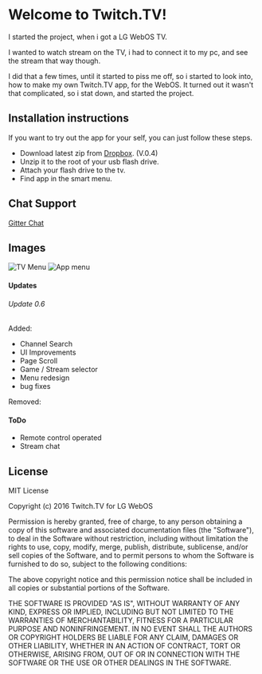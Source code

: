 # Welcome to Twitch.TV!
I started the project, when i got a LG WebOS TV.

I wanted to watch stream on the TV, i had to connect it to my pc, and see the stream that way though.

I did that a few times, until it started to piss me off, so i started to look into, how to make my own Twitch.TV app, for the WebOS. It turned out it wasn't that complicated, so i stat down, and started the project.

## Installation instructions
If you want to try out the app for your self, you can just follow these steps.

* Download latest zip from [Dropbox](https://www.dropbox.com/s/7np16b29jye3lfk/TwitchTV.zip?dl=0). (V.0.4)
* Unzip it to the root of your usb flash drive.
* Attach your flash drive to the tv.
* Find app in the smart menu.

## Chat Support
[Gitter Chat](https://gitter.im/PatrickRorth/Twitch.TV)

## Images
![TV Menu](http://i.imgur.com/y6IabsX.jpg)
![App menu](http://i.imgur.com/osbAh3E.jpg)


#### Updates
###### Update 0.6
Added:
+ Channel Search
+ UI Improvements
 + Page Scroll
 + Game / Stream selector 
 + Menu redesign
 + bug fixes

Removed:

#### ToDo
+ Remote control operated
+ Stream chat

## License  
MIT License

Copyright (c) 2016 Twitch.TV for LG WebOS

Permission is hereby granted, free of charge, to any person obtaining a copy
of this software and associated documentation files (the "Software"), to deal
in the Software without restriction, including without limitation the rights
to use, copy, modify, merge, publish, distribute, sublicense, and/or sell
copies of the Software, and to permit persons to whom the Software is
furnished to do so, subject to the following conditions:

The above copyright notice and this permission notice shall be included in all
copies or substantial portions of the Software.

THE SOFTWARE IS PROVIDED "AS IS", WITHOUT WARRANTY OF ANY KIND, EXPRESS OR
IMPLIED, INCLUDING BUT NOT LIMITED TO THE WARRANTIES OF MERCHANTABILITY,
FITNESS FOR A PARTICULAR PURPOSE AND NONINFRINGEMENT. IN NO EVENT SHALL THE
AUTHORS OR COPYRIGHT HOLDERS BE LIABLE FOR ANY CLAIM, DAMAGES OR OTHER
LIABILITY, WHETHER IN AN ACTION OF CONTRACT, TORT OR OTHERWISE, ARISING FROM,
OUT OF OR IN CONNECTION WITH THE SOFTWARE OR THE USE OR OTHER DEALINGS IN THE
SOFTWARE.
